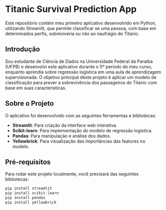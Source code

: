 # Titanic Survival Prediction App

Este repositório contém meu primeiro aplicativo desenvolvido em Python, utilizando Streamlit, que permite classificar se uma pessoa, com base em determinados perfis, sobreviveria ou não ao naufrágio do Titanic.

## Introdução

Sou estudante de Ciência de Dados na Universidade Federal da Paraíba (UFPB) e desenvolvi este aplicativo durante o 5º período do meu curso, enquanto aprendia sobre regressão logística em uma aula de aprendizagem supervisionada. O objetivo principal deste projeto é aplicar um modelo de classificação para prever a sobrevivência dos passageiros do Titanic com base em suas características.

## Sobre o Projeto

O aplicativo foi desenvolvido com as seguintes ferramentas e bibliotecas:

- **Streamlit**: Para criação da interface web interativa.
- **Scikit-learn**: Para implementação do modelo de regressão logística.
- **Pandas**: Para manipulação e análise dos dados.
- **Yellowbrick**: Para visualização das importâncias das features no modelo.

## Pré-requisitos

Para rodar este projeto localmente, você precisará das seguintes bibliotecas:

```python
pip install streamlit
pip install scikit-learn
pip install pandas
pip install yellowbrick
